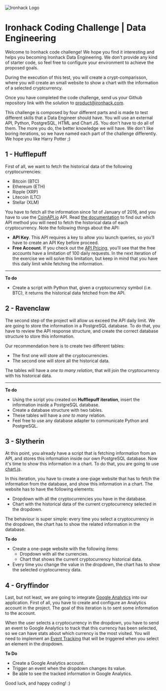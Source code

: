 ![Ironhack Logo](https://i.imgur.com/1QgrNNw.png)

# Ironhack Coding Challenge | Data Engineering

Welcome to Ironhack code challenge! We hope you find it interesting and helps you becoming Ironhack Data Engineering. We don't provide any kind of starter code, so feel free to configure your environment to achieve the proposed goals.

During the execution of this test, you will create a crypt-comparisson, where you will create an small website to show a chart with the information of a selected cryptcurrency.

Once you have completed the code challenge, send us your Github repository link with the solution to product@ironhack.com.

This challenge is composed by four different parts and is made to test different skills that a Data Engineer should have. You will use an external API, Python, PostgreSQL, HTML and Chart JS. You don't have to do all of them. The more you do, the better knowledge we will have. We don't like boring iterations, so we have named each part of the challenge differently. We hope you like Harry Potter ;)

## 1 - Hufflepuff

First of all, we want to fetch the historical data of the following cryptocurrencies:

- Bitcoin (BTC)
- Ethereum (ETH)
- Ripple (XRP)
- Litecoin (LTC)
- Stellar (XLM)

You have to fetch all the information since 1st of January of 2016, and you have to use the [CoinAPI.io](https://www.coinapi.io/) API. Read [the documentation](https://docs.coinapi.io/) to find out which API method you will need to fetch the historical data of each cryptocurrency. Note the following things about the API:

- **API Key**. This API requires a key to allow you launch queries, so you'll have to create an API Key before proceed.
- **Free Account**.  If you check out the [API Pricing](https://www.coinapi.io/pricing), you'll see that the free accounts have a limitation of 100 daily requests. In the next iteration of the exercise we will solve this limitation, but keep in mind that you have this daily limit while fetching the information.

---

**To do**

- Create a script with Python that, given a cryptocurrency symbol (i.e. BTC), it returns the historical data fetched from the API.

## 2 - Ravenclaw

The second step of the project will allow us exceed the API daily limit. We are going to store the information in a PostgreSQL database. To do that, you have to review the API response structure, and create the correct database structure to store this information.

Our recommendation here is to create two different tables:

- The first one will store all the cryptocurrencies.
- The second one will store all the historical data.

The tables will have a *one to many relation*, that will join the cryptocurrency with his historical data.

---

**To do**

- Using the script you created on **Hufflepuff iteration**, insert the information inside a PostgreSQL database.
- Create a database structure with two tables.
- These tables will have a *one to many* relation.
- Feel free to use any database adapter to communicate Python and PostgreSQL.

## 3 - Slytherin

At this point, you already have a script that is fetching information from an API, and stores this information inside our own PostgreSQL database. Now it's time to show this information in a chart. To do that, you are going to use [chart.js](https://www.chartjs.org/).

In this iteration, you have to create a one-page website that has to fetch the information from the database, and show this information in a chart. The website has to have the following elements:

- Dropdown with all the cryptocurrencies you have in the database.
- Chart with the historical data of the current cryptocurrency selected in the dropdown.

The behaviour is super simple: every time you select a cryptocurrency in the dropdown, the chart has to show the related information in the database.

**To do**

- Create a one-page website with the following items:
  - Dropdown with all the currencies.
  - Chart that shows the current cryptocurrency historical data.
- Every time you change the value in the dropdown, the chart has to show the selected cryptocurrency data.

## 4 - Gryffindor

Last, but not least, we are going to integrate [Google Analytics](https://www.google.com/analytics/) into our application. First of all, you have to create and configure an Analytics account in the project. The goal of this iteration is to sent some information to the account.

When the user selects a cryptocurrency in the dropdown, you have to send an event to Google Analytics to track that this currency has been selected, so we can have stats about which currency is the most visited. You will need to implement an [Event Tracking](https://developers.google.com/analytics/devguides/collection/analyticsjs/events) that will be triggered when you select an element in the dropdown.

**To Do**

- Create a Google Analytics account.
- Trigger an event when the dropdown changes its value.
- Be able to see the tracked information in Google Analytics.

Good luck, and happy coding! :)
